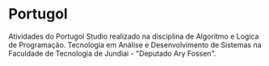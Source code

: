 # Portugol
Atividades do Portugol Studio realizado na disciplina de Algoritmo e Logica de Programação. Tecnologia em Análise e Desenvolvimento de Sistemas na Faculdade de Tecnologia de Jundiai - "Deputado Ary Fossen".
